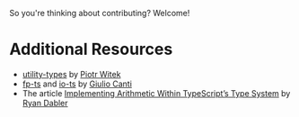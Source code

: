 So you're thinking about contributing? Welcome!

# Additional Resources

- [utility-types](https://github.com/piotrwitek/utility-types) by [Piotr Witek](https://github.com/piotrwitek)
- [fp-ts](https://github.com/gcanti/fp-ts) and [io-ts](https://github.com/gcanti/io-ts) by [Giulio Canti](https://gcanti.github.io/)
- The article [Implementing Arithmetic Within TypeScript’s Type System](https://itnext.io/implementing-arithmetic-within-typescripts-type-system-a1ef140a6f6f) by [Ryan Dabler](https://medium.com/@ryan.dabler)
